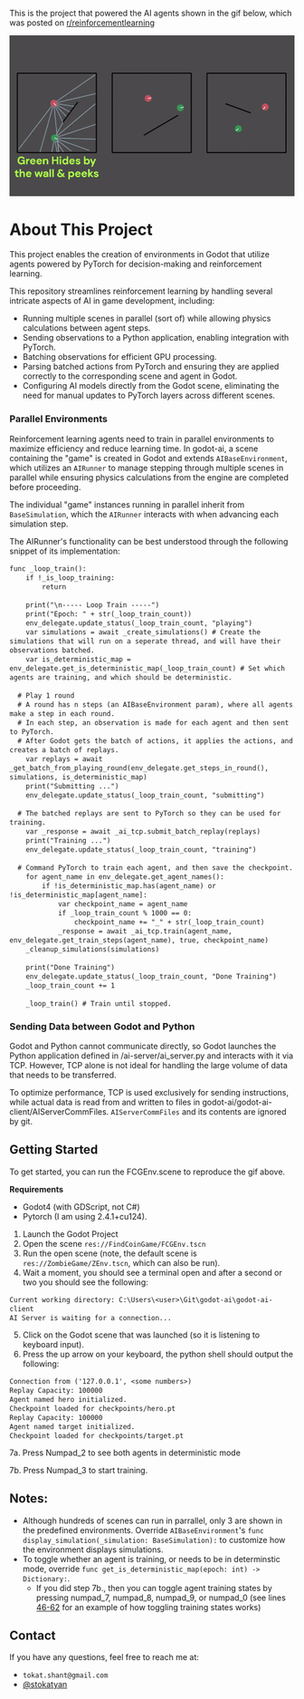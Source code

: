 This is the project that powered the AI agents shown in the gif below, which was posted on [r/reinforcementlearning](https://www.reddit.com/r/reinforcementlearning/comments/1hawyj5/2_ai_agents_playing_hide_and_seek_after_15/?utm_source=share&utm_medium=web3x&utm_name=web3xcss&utm_term=1&utm_content=share_button)

![gif](https://github.com/stokatyan/ReadMeMedia/blob/master/godot-ai-example.gif)

# About This Project
This project enables the creation of environments in Godot that utilize agents powered by PyTorch for decision-making and reinforcement learning.

This repository streamlines reinforcement learning by handling several intricate aspects of AI in game development, including:

- Running multiple scenes in parallel (sort of) while allowing physics calculations between agent steps.
- Sending observations to a Python application, enabling integration with PyTorch.
- Batching observations for efficient GPU processing.
- Parsing batched actions from PyTorch and ensuring they are applied correctly to the corresponding scene and agent in Godot.
- Configuring AI models directly from the Godot scene, eliminating the need for manual updates to PyTorch layers across different scenes.

### Parallel Environments
Reinforcement learning agents need to train in parallel environments to maximize efficiency and reduce learning time. In godot-ai, a scene containing the "game" is created in Godot and extends `AIBaseEnvironment`, which utilizes an `AIRunner` to manage stepping through multiple scenes in parallel while ensuring physics calculations from the engine are completed before proceeding.

The individual "game" instances running in parallel inherit from `BaseSimulation`, which the `AIRunner` interacts with when advancing each simulation step.

The AIRunner's functionality can be best understood through the following snippet of its implementation:
```gdscript
func _loop_train():
	if !_is_loop_training:
		return

	print("\n----- Loop Train -----")
	print("Epoch: " + str(_loop_train_count))
	env_delegate.update_status(_loop_train_count, "playing")
	var simulations = await _create_simulations() # Create the simulations that will run on a seperate thread, and will have their observations batched.
	var is_deterministic_map = env_delegate.get_is_deterministic_map(_loop_train_count) # Set which agents are training, and which should be deterministic.

  # Play 1 round
  # A round has n steps (an AIBaseEnvironment param), where all agents make a step in each round.
  # In each step, an observation is made for each agent and then sent to PyTorch.
  # After Godot gets the batch of actions, it applies the actions, and creates a batch of replays.
	var replays = await _get_batch_from_playing_round(env_delegate.get_steps_in_round(), simulations, is_deterministic_map)
	print("Submitting ...")
	env_delegate.update_status(_loop_train_count, "submitting")

  # The batched replays are sent to PyTorch so they can be used for training.
	var _response = await _ai_tcp.submit_batch_replay(replays)
	print("Training ...")
	env_delegate.update_status(_loop_train_count, "training")

  # Command PyTorch to train each agent, and then save the checkpoint.
	for agent_name in env_delegate.get_agent_names():
		if !is_deterministic_map.has(agent_name) or !is_deterministic_map[agent_name]:
			var checkpoint_name = agent_name
			if _loop_train_count % 1000 == 0:
				checkpoint_name += "_" + str(_loop_train_count)
			_response = await _ai_tcp.train(agent_name, env_delegate.get_train_steps(agent_name), true, checkpoint_name)
	_cleanup_simulations(simulations)

	print("Done Training")
	env_delegate.update_status(_loop_train_count, "Done Training")
	_loop_train_count += 1

	_loop_train() # Train until stopped.
```

### Sending Data between Godot and Python
Godot and Python cannot communicate directly, so Godot launches the Python application defined in /ai-server/ai_server.py and interacts with it via TCP. However, TCP alone is not ideal for handling the large volume of data that needs to be transferred.

To optimize performance, TCP is used exclusively for sending instructions, while actual data is read from and written to files in godot-ai/godot-ai-client/AIServerCommFiles. `AIServerCommFiles` and its contents are ignored by git.

## Getting Started
To get started, you can run the FCGEnv.scene to reproduce the gif above.

**Requirements**
- Godot4 (with GDScript, not C#)
- Pytorch (I am using 2.4.1+cu124).

1. Launch the Godot Project
2. Open the scene `res://FindCoinGame/FCGEnv.tscn`
3. Run the open scene (note, the default scene is `res://ZombieGame/ZEnv.tscn`, which can also be run).
4. Wait a moment, you should see a terminal open and after a second or two you should see the following:
```
Current working directory: C:\Users\<user>\Git\godot-ai\godot-ai-client
AI Server is waiting for a connection...
```
5. Click on the Godot scene that was launched (so it is listening to keyboard input).
6. Press the up arrow on your keyboard, the python shell should output the following:
```
Connection from ('127.0.0.1', <some numbers>)
Replay Capacity: 100000 
Agent named hero initialized.
Checkpoint loaded for checkpoints/hero.pt
Replay Capacity: 100000
Agent named target initialized.
Checkpoint loaded for checkpoints/target.pt
```
7a. Press Numpad_2 to see both agents in deterministic mode
**<OR>**

7b. Press Numpad_3 to start training.

## Notes:
- Although hundreds of scenes can run in parrallel, only 3 are shown in the predefined environments.  Override `AIBaseEnvironment`'s `func display_simulation(_simulation: BaseSimulation):` to customize how the environment displays simulations.
- To toggle whether an agent is training, or needs to be in determinstic mode, override `func get_is_deterministic_map(epoch: int) -> Dictionary:`.
   - If you did step 7b., then you can toggle agent training states by pressing numpad_7, numpad_8, numpad_9, or numpad_0 (see lines [46-62](https://github.com/stokatyan/godot-ai/blob/475c6e18fe969456efcb787b39df2ebdd0694711/godot-ai-client/FindCoinGame/FCGEnv.gd#L46) for an example of how toggling training states works)

## Contact
If you have any questions, feel free to reach me at:
- `tokat.shant@gmail.com`
- [@stokatyan](https://x.com/STokatyan)
